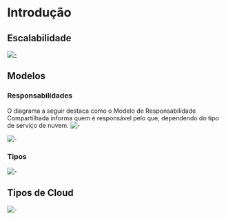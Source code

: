 # Introdução

## Escalabilidade
[![-](http://i3.ytimg.com/vi/ODcQC0_RyH0/hqdefault.jpg)](https://www.youtube.com/watch?v=ODcQC0_RyH0)


## Modelos

### Responsabilidades

O diagrama a seguir destaca como o Modelo de Responsabilidade Compartilhada informa quem é responsável pelo que, dependendo do tipo de serviço de nuvem.
![-](https://learn.microsoft.com/pt-br/training/wwl-azure/describe-cloud-compute/media/shared-responsibility-b3829bfe.svg)


![-](https://docs.microsoft.com/pt-br/azure/cloud-adoption-framework/strategy/media/monitoring-strategy/cloud-models.png)


### Tipos

![-](https://imelgrat.me/wp-content/uploads/2018/06/Cloud-Delivery-Models.png)


## Tipos de Cloud

![-](https://www.eleviant.com/wp-content/uploads/2021/10/public-vs-private-vs-hybrid.jpg)


